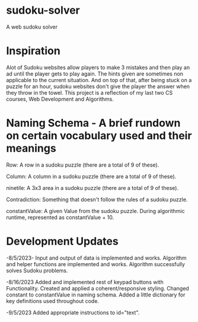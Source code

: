 # sudoku-solver

A web sudoku solver

# Inspiration

Alot of Sudoku websites allow players to make 3 mistakes and then play an ad until the player gets to play again. The hints given are sometimes non applicable to the current situation. And on top of that, after being stuck on a puzzle for an hour, sudoku websites don't give the player the answer when they throw in the towel. This project is a reflection of my last two CS courses, Web Development and Algorithms. 

# Naming Schema - A brief rundown on certain vocabulary used and their meanings

Row: A row in a sudoku puzzle (there are a total of 9 of these).

Column: A column in a sudoku puzzle (there are a total of 9 of these).

ninetile: A 3x3 area in a sudoku puzzle (there are a total of 9 of these).  

Contradiction: Something that doesn't follow the rules of a sudoku puzzle.

constantValue: A given Value from the sudoku puzzle. During algorithmic runtime, represented as constantValue + 10. 

# Development Updates

-8/5/2023-
Input and output of data is implemented and works. Algorithm and helper functions are implemented and works. Algorithm successfully solves Sudoku problems. 

-8/16/2023
Added and implemented rest of keypad buttons with Functionality. Created and applied a coherent/responsive styling. Changed constant to constantValue in naming schema. Added a little dictionary for key definitions used throughout code. 

-9/5/2023
Added appropriate instructions to id="text".
